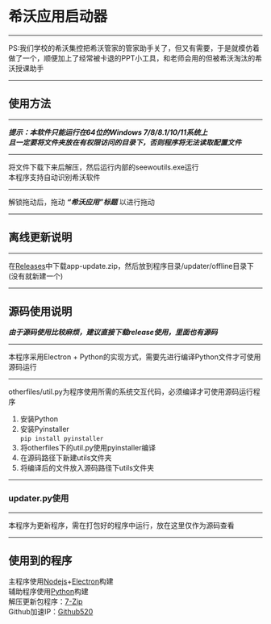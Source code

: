 # 希沃应用启动器
***
PS:我们学校的希沃集控把希沃管家的管家助手关了，但又有需要，于是就模仿着做了一个，顺便加上了经常被卡退的PPT小工具，和老师会用的但被希沃淘汰的希沃授课助手
***
## 使用方法
***
***提示：本软件只能运行在64位的Windows 7/8/8.1/10/11系统上<br>且一定要将文件夹放在有权限访问的目录下，否则程序将无法读取配置文件***
***
将文件下载下来后解压，然后运行内部的seewoutils.exe运行<br>
本程序支持自动识别希沃软件
***
解锁拖动后，拖动 ***“希沃应用”标题*** 以进行拖动
***
## 离线更新说明
***
在<a href="https://github.com/alexliu07/SeewoUtils/releases/">Releases</a>中下载app-update.zip，然后放到程序目录/updater/offline目录下(没有就新建一个)
***
## 源码使用说明
***由于源码使用比较麻烦，建议直接下载release使用，里面也有源码***
***
本程序采用Electron + Python的实现方式，需要先进行编译Python文件才可使用源码运行<br>
***
otherfiles/util.py为程序使用所需的系统交互代码，必须编译才可使用源码运行程序
1. 安装Python
2. 安装Pyinstaller<br>`pip install pyinstaller`
3. 将otherfiles下的util.py使用pyinstaller编译
4. 在源码路径下新建utils文件夹
4. 将编译后的文件放入源码路径下utils文件夹
***
### updater.py使用
***
本程序为更新程序，需在打包好的程序中运行，放在这里仅作为源码查看
***
## 使用到的程序
主程序使用<a href="https://nodejs.org/">Nodejs</a>+<a href="https://www.electronjs.org/">Electron</a>构建<br>
辅助程序使用<a href="https://www.python.org/">Python</a>构建<br>
解压更新包程序：<a href="https://www.7-zip.org/">7-Zip</a><br>
Github加速IP：<a href="https://github.com/521xueweihan/GitHub520">Github520</a>